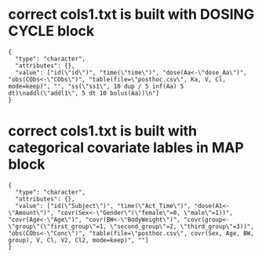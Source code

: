 # correct cols1.txt is built with DOSING CYCLE block

    {
      "type": "character",
      "attributes": {},
      "value": ["id(\"id\")", "time(\"time\")", "dose(Aa<-\"dose_Aa\")", "obs(CObs<-\"CObs\")", "table(file=\"posthoc.csv\", Ka, V, Cl, mode=keep)", "", "ss(\"ss1\", 10 dup / 5 inf(Aa) 5 dt)\naddl(\"addl1\", 5 dt 10 bolus(Aa))\n"]
    }

# correct cols1.txt is built with categorical covariate lables in MAP block

    {
      "type": "character",
      "attributes": {},
      "value": ["id(\"Subject\")", "time(\"Act_Time\")", "dose(A1<-\"Amount\")", "covr(Sex<-\"Gender\"(\"female\"=0, \"male\"=1))", "covr(Age<-\"Age\")", "covr(BW<-\"BodyWeight\")", "covr(group<-\"group\"(\"first_group\"=1, \"second_group\"=2, \"third_group\"=3))", "obs(CObs<-\"Conc\")", "table(file=\"posthoc.csv\", covr(Sex, Age, BW, group), V, Cl, V2, Cl2, mode=keep)", ""]
    }

